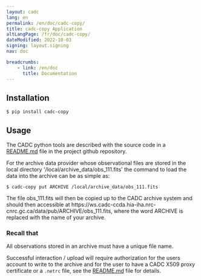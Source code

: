 ```yaml
---
layout: cadc
lang: en
permalink: /en/doc/cadc-copy/
title: cadc-copy Application
altLangPage: /fr/doc/cadc-copy/
dateModified: 2022-10-03
signing: layout.signing
nav: doc

breadcrumbs:
    - link: /en/doc
      title: Documentation
---
```


<h2>Installation</h2>
<pre><code>$ pip install cadc-copy</code></pre>

<h2>Usage</h2>
<p>
The CADC python tools are described with the source code in a
<a href="https://github.com/canfar/python-canfar-clients/tree/master/cadc-clients/README.md">README.md</a> file in the project github repository.
</p>

<p>
For the archive data provider whose observational files are stored in the local directory '/local/archive_data/obs_111.fits' the command to load the 
data into the archive can be as simple as:
</p>

<pre><code>$ cadc-copy put ARCHIVE /local/archive_data/obs_111.fits</code></pre>

<p>
The file obs_111.fits will then be copied up to the CADC archive system and should then accessible at 
https://ws.cadc-ccda.hia-iha.nrc-cnrc.gc.ca/data/pub/ARCHIVE/obs_111.fits, where the word ARCHIVE is replaced with the name of your archive.
</p>

<section class="alert alert-info">
    <h3>Recall that</h3>
    <p>All observations stored in an archive must have a unique file name.</p>
</section>

<p>
Successful interaction / upload will require authorization for the users account to write to the archive
and for the user to have a CADC X509 proxy certificate or a <code>.netrc</code> file, see the 
<a href="https://github.com/canfar/python-canfar-clients/tree/master/cadc-clients/README.md">README.md</a> file for details.
</p>
